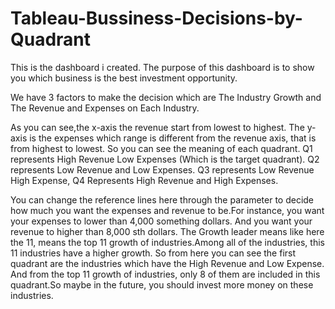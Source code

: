 # Tableau-Bussiness-Decisions-by-Quadrant
This is the dashboard i created. The purpose of this dashboard is to show you which business is the best investment opportunity.

We have 3 factors to make the decision which are The Industry Growth and The Revenue and Expenses on Each Industry.

As you can see,the x-axis the revenue start from lowest to highest. The y-axis is the expenses which range is different from the revenue axis, that is from highest to lowest. So you can see the meaning of each quadrant. Q1 represents High Revenue Low Expenses (Which is the target quadrant). Q2 represents Low Revenue and Low Expenses. Q3 represents Low Revenue High Expense, Q4 Represents High Revenue and High Expenses.

You can change the reference lines here through the parameter to decide how much you want the expenses and revenue to be.For instance, you want your expenses to lower than 4,000 something dollars. And you want your revenue to higher than 8,000 sth dollars. The Growth leader means like here the 11, means the top 11 growth of industries.Among all of the industries, this 11 industries have a higher growth. So from here you can see the first quadrant are the industries which have the High Revenue and Low Expense. And from the top 11 growth of industries, only 8 of them are included in this quadrant.So maybe in the future, you should invest more money on these industries.
